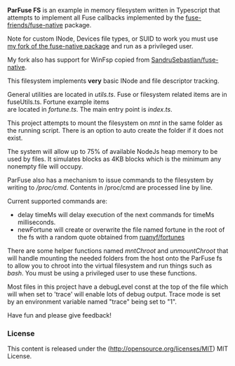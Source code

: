 **ParFuse FS** is an example in memory filesystem written in Typescript that attempts to implement all Fuse callbacks 
implemented by the [fuse-friends/fuse-native](https://github.com/fuse-friends/fuse-native) package.

Note for custom INode, Devices file types, or SUID to work you must use 
[my fork of the fuse-native package](https://github.com/paulrobello/fuse-native) and run as a privileged user.

My fork also has support for WinFsp copied from [SandruSebastian/fuse-native](https://github.com/SandruSebastian/fuse-native).

This filesystem implements **very** basic INode and file descriptor tracking.

General utilities are located in _utils.ts_. Fuse or filesystem related items are in fuseUtils.ts. Fortune example items  
are located in _fortune.ts_. The main entry point is _index.ts_.

This project attempts to mount the filesystem on _mnt_ in the same folder as the running script. There is an option to 
auto create the folder if it does not exist.

The system will allow up to 75% of available NodeJs heap memory to be used by files.
It simulates blocks as 4KB blocks which is the minimum any nonempty file will occupy.

ParFuse also has a mechanism to issue commands to the filesystem by writing to _/proc/cmd_.
Contents in /proc/cmd are processed line by line.

Current supported commands are:
- delay timeMs  will delay execution of the next commands for timeMs milliseconds.
- newFortune will create or overwrite the file named fortune in the root of the fs with a random quote obtained from 
  [ruanyf/fortunes](https://raw.githubusercontent.com/ruanyf/fortunes/master/data/fortunes)  

There are some helper functions named _mntChroot_ and _unmountChroot_ that will handle mounting the needed folders from 
the host onto the ParFuse fs to allow you to chroot into the virtual filesystem and run things such as _bash_.
You must be using a privileged user to use these functions.

Most files in this project have a debugLevel const at the top of the file which will when set to 'trace' will enable 
lots of debug output. Trace mode is set by an environment variable named "trace" being set to "1".



Have fun and please give feedback!


### License ###

This content is released under the (http://opensource.org/licenses/MIT) MIT License.

